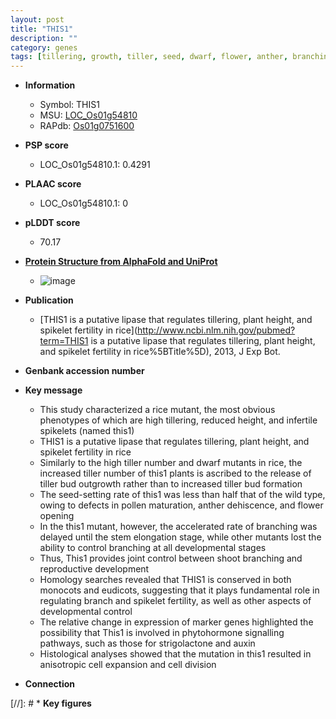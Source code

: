 ```yaml
---
layout: post
title: "THIS1"
description: ""
category: genes
tags: [tillering, growth, tiller, seed, dwarf, flower, anther, branching, fertility, spikelet, height, phytohormone, auxin, tiller number, pollen, stem, reproductive, strigolactone, cell division, shoot]
---
```


* **Information**  
    + Symbol: THIS1  
    + MSU: [LOC_Os01g54810](http://rice.plantbiology.msu.edu/cgi-bin/ORF_infopage.cgi?orf=LOC_Os01g54810)  
    + RAPdb: [Os01g0751600](http://rapdb.dna.affrc.go.jp/viewer/gbrowse_details/irgsp1?name=Os01g0751600)  

* **PSP score**  
    + LOC_Os01g54810.1: 0.4291 

* **PLAAC score**  
    + LOC_Os01g54810.1: 0 

* **pLDDT score**
    + 70.17

* **[Protein Structure from AlphaFold and UniProt](https://www.uniprot.org/uniprotkb/Q943F9/entry#structure)**
    + ![image](https://ricepsp.github.io/images/Q9/AF-Q943F9-F1.png)

* **Publication**  
    + [THIS1 is a putative lipase that regulates tillering, plant height, and spikelet fertility in rice](http://www.ncbi.nlm.nih.gov/pubmed?term=THIS1 is a putative lipase that regulates tillering, plant height, and spikelet fertility in rice%5BTitle%5D), 2013, J Exp Bot.

* **Genbank accession number**  

* **Key message**  
    + This study characterized a rice mutant, the most obvious phenotypes of which are high tillering, reduced height, and infertile spikelets (named this1)
    + THIS1 is a putative lipase that regulates tillering, plant height, and spikelet fertility in rice
    + Similarly to the high tiller number and dwarf mutants in rice, the increased tiller number of this1 plants is ascribed to the release of tiller bud outgrowth rather than to increased tiller bud formation
    + The seed-setting rate of this1 was less than half that of the wild type, owing to defects in pollen maturation, anther dehiscence, and flower opening
    + In the this1 mutant, however, the accelerated rate of branching was delayed until the stem elongation stage, while other mutants lost the ability to control branching at all developmental stages
    + Thus, This1 provides joint control between shoot branching and reproductive development
    + Homology searches revealed that THIS1 is conserved in both monocots and eudicots, suggesting that it plays fundamental role in regulating branch and spikelet fertility, as well as other aspects of developmental control
    + The relative change in expression of marker genes highlighted the possibility that This1 is involved in phytohormone signalling pathways, such as those for strigolactone and auxin
    + Histological analyses showed that the mutation in this1 resulted in anisotropic cell expansion and cell division

* **Connection**  

[//]: # * **Key figures**  


